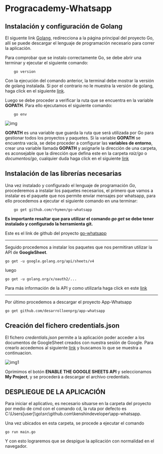 # **Progracademy-Whatsapp**

## Instalación y configuración de Golang

El siguente link [Golang](https://golang.org), redirecciona a la página principal del proyecto Go, allí se puede descargar el lenguaje de programación necesario para correr la aplicación.

Para comprobar que se instalo correctamente Go, se debe abrir una terminar y ejecutar el siguiente comando:

```
    go version
```

Con la ejecución del comando anterior, la terminal debe mostrar la versión de golang instalada. Si por el contrario no le muestra la versión de golang, haga click en el siguiente [link](https://astaxie.gitbooks.io/build-web-application-with-golang/content/en/01.1.html).

Luego se debe proceder a verificar la ruta que se encuentra en la variable **GOPATH**. Para ello ejecutamos el siguiente comando:

```
    go env
```
![img](src/img/readme-img0.png)

**GOPATH** es una variable que guarda la ruta que será utilizada por Go para gestionar todos los proyectos y paquetes. Si la variable **GOPATH** se encuentra vacía, se debe proceder a configurar las **variables de entorno**, crear una variable llamada **GOPATH** y asignarle la dirección de una carpeta, es aconsejable que la dirección que defina este en la carpeta *raíz/go* o *documentos/go*, cualquier duda haga click en el siguiente [link](https://astaxie.gitbooks.io/build-web-application-with-golang/content/en/01.2.html)


## Instalación de las librerías necesarias

Una vez instalado y configurado el lenguaje de programación *Go*, procederemos a instalar los paquetes necesarios, el primero que vamos a instalar es el paquete que nos permite envíar mensajes por whatsapp, para ello procedemos a ejecutar el siguiente comando en una terminar:

```
    go get github.com/rhymen/go-whatsapp
```

**Es importante resaltar que para utilizar el comando *go get* se debe tener instalado y configurado la herramienta git.**

Este es el link de github del proyecto [go-whatsapp](https://github.com/Rhymen/go-whatsapp)

---

Seguido procedemos a instalar los paquetes que nos permitiran utilizar la API de **GoogleSheet**.

```
go get -u google.golang.org/api/sheets/v4
```

luego

```
go get -u golang.org/x/oauth2/...
```

Para más información de la API y como utilizarla haga click en este [link](https://developers.google.com/sheets/api/quickstart/go)

---

Por último procedemos a descargar el proyecto App-Whatsapp

```
go get github.com/desarrolloenprg/app-whatsapp
```

## Creación del fichero credentials.json

El fichero *credentials.json* permite a la aplicación poder acceder a los documentos de GoogleSheet creados con nuestra sesión de Google. Para crearlo accedemos al siguiente [link](link) y buscamos lo que se muestra a continuacion.

![img1](src/img/readme-img1.png)

Oprimimos el botón **ENABLE THE GOOGLE SHEETS API** y seleccionamos **My Project**, y se procederá a descargar el archivo credentials. 

## DESPLIEGUE DE LA APLICACIÓN

Para iniciar el aplicativo, es necesario situarse en la carpeta del proyecto por medio de cmd con el comando cd, la ruta por defecto es C:\Users\[user]\go\src\github.com\kenshindeveloper\app-whatsapp.

Una vez ubicados en esta carpeta, se procede a ejecutar el comando

```
go run main.go
```

Y con esto lograremos que se despigue la aplicación con normalidad en el navegador.
